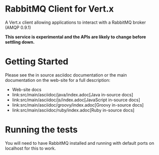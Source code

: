 # RabbitMQ Client for Vert.x

A Vert.x client allowing applications to interact with a RabbitMQ broker (AMQP 0.9.1)

**This service is experimental and the APIs are likely to change before settling down.**

# Getting Started

Please see the in source asciidoc documentation or the main documentation on the web-site for a full description:

* Web-site docs
* link:src/main/asciidoc/java/index.adoc[Java in-source docs]
* link:src/main/asciidoc/js/index.adoc[JavaScript in-source docs]
* link:src/main/asciidoc/groovy/index.adoc[Groovy in-source docs]
* link:src/main/asciidoc/ruby/index.adoc[Ruby in-source docs]

# Running the tests

You will need to have RabbitMQ installed and running with default ports on localhost for this to work.

